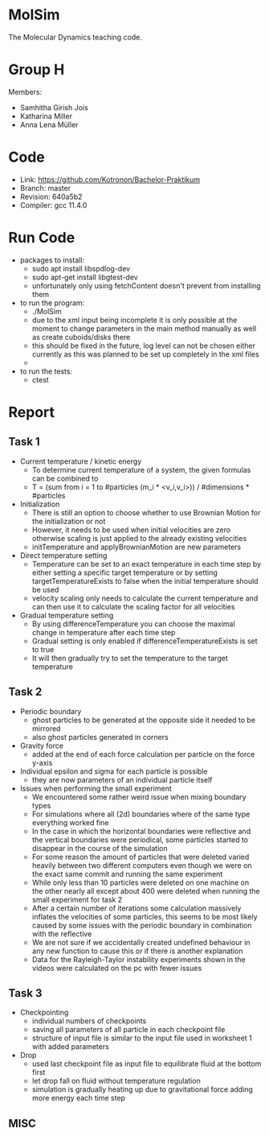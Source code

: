 MolSim
===

The Molecular Dynamics teaching code.

# Group H #
Members:
* Samhitha Girish Jois
* Katharina Miller
* Anna Lena Müller

# Code #
* Link:     https://github.com/Kotronon/Bachelor-Praktikum
* Branch:   master
* Revision: 640a5b2
* Compiler: gcc 11.4.0

# Run Code #
* packages to install:
  * sudo apt install libspdlog-dev
  * sudo apt-get install libgtest-dev
  * unfortunately only using fetchContent doesn't prevent from installing them
* to run the program:
  * ./MolSim
  * due to the xml input being incomplete it is only possible at the moment to change parameters in the main method manually as well as create cuboids/disks there
  * this should be fixed in the future, log level can not be chosen either currently as this was planned to be set up completely in the xml files
  * 
* to run the tests:
  * ctest
  

# Report #
## Task 1 ##
* Current temperature / kinetic energy
  * To determine current temperature of a system, the given formulas can be combined to
  * T = (sum from i = 1 to #particles (m_i * <v_i,v_i>)) / #dimensions * #particles
* Initialization
  * There is still an option to choose whether to use Brownian Motion for the initialization or not
  * However, it needs to be used when initial velocities are zero otherwise scaling is just applied to the already existing velocities
  * initTemperature and applyBrownianMotion are new parameters
* Direct temperature setting
  * Temperature can be set to an exact temperature in each time step by either setting a specific target temperature or by setting targetTemperatureExists to false when the initial temperature should be used
  * velocity scaling only needs to calculate the current temperature and can then use it to calculate the scaling factor for all velocities
* Gradual temperature setting
  * By using differenceTemperature you can choose the maximal change in temperature after each time step
  * Gradual setting is only enabled if differenceTemperatureExists is set to true
  * It will then gradually try to set the temperature to the target temperature 
 
## Task 2 ##
* Periodic boundary
  * ghost particles to be generated at the opposite side it needed to be mirrored
  * also ghost particles generated in corners
* Gravity force
  * added at the end of each force calculation per particle on the force y-axis
* Individual epsilon and sigma for each particle is possible
  * they are now parameters of an individual particle itself
* Issues when performing the small experiment
  * We encountered some rather weird issue when mixing boundary types
  * For simulations where all (2d) boundaries where of the same type everything worked fine
  * In the case in which the horizontal boundaries were reflective and the vertical boundaries were periodical, some particles started to disappear in the course of the simulation
  * For some reason the amount of particles that were deleted varied heavily between two different computers even though we were on the exact same commit and running the same experiment
  * While only less than 10 particles were deleted on one machine on the other nearly all except about 400 were deleted when running the small experiment for task 2
  * After a certain number of iterations some calculation massively inflates the velocities of some particles, this seems to be most likely caused by some issues with the periodic boundary in combination with the reflective
  * We are not sure if we accidentally created undefined behaviour in any new function to cause this or if there is another explanation
  * Data for the Rayleigh-Taylor instability experiments shown in the videos were calculated on the pc with fewer issues


## Task 3 ##
* Checkpointing
  * individual numbers of checkpoints
  * saving all parameters of all particle in each checkpoint file
  * structure of input file is similar to the input file used in worksheet 1 with added parameters
* Drop
  * used last checkpoint file as input file to equilibrate fluid at the bottom first
  * let drop fall on fluid without temperature regulation
  * simulation is gradually heating up due to gravitational force adding more energy each time step

## MISC ##
